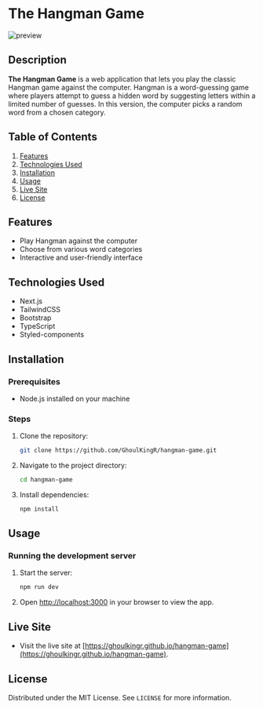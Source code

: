 # The Hangman Game

![preview](https://github.com/GhoulKingR/hangman-game/assets/87097037/709fbf7e-b2a5-41fe-a6a8-7c67ac7e7adb)

## Description

**The Hangman Game** is a web application that lets you play the classic Hangman game against the computer. Hangman is a word-guessing game where players attempt to guess a hidden word by suggesting letters within a limited number of guesses. In this version, the computer picks a random word from a chosen category.

## Table of Contents
1. [Features](#features)
2. [Technologies Used](#technologies-used)
3. [Installation](#installation)
4. [Usage](#usage)
5. [Live Site](#live-site)
6. [License](#license)

## Features
- Play Hangman against the computer
- Choose from various word categories
- Interactive and user-friendly interface

## Technologies Used
- Next.js
- TailwindCSS
- Bootstrap
- TypeScript
- Styled-components

## Installation

### Prerequisites
- Node.js installed on your machine

### Steps
1. Clone the repository:
   ```bash
   git clone https://github.com/GhoulKingR/hangman-game.git
   ```
2. Navigate to the project directory:
   ```bash
   cd hangman-game
   ```
3. Install dependencies:
   ```bash
   npm install
   ```

## Usage
### Running the development server
1. Start the server:
   ```bash
   npm run dev
   ```
2. Open [http://localhost:3000](http://localhost:3000) in your browser to view the app.

## Live Site
- Visit the live site at [https://ghoulkingr.github.io/hangman-game](https://ghoulkingr.github.io/hangman-game).

## License
Distributed under the MIT License. See `LICENSE` for more information.
